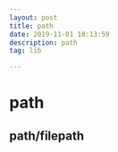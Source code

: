 ```yaml
---
layout: post
title: path
date: 2019-11-01 10:13:59
description: path
tag: lib

---
```



# path
## path/filepath
